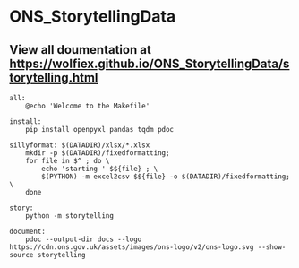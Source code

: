 # ONS_StorytellingData

## View all doumentation at https://wolfiex.github.io/ONS_StorytellingData/storytelling.html



```
all:
	@echo 'Welcome to the Makefile'

install:
	pip install openpyxl pandas tqdm pdoc

sillyformat: $(DATADIR)/xlsx/*.xlsx
	mkdir -p $(DATADIR)/fixedformatting;
	for file in $^ ; do \
		echo 'starting ' $${file} ; \
		$(PYTHON) -m excel2csv $${file} -o $(DATADIR)/fixedformatting; \
	done

story:
	python -m storytelling

document:
	pdoc --output-dir docs --logo https://cdn.ons.gov.uk/assets/images/ons-logo/v2/ons-logo.svg --show-source storytelling



```